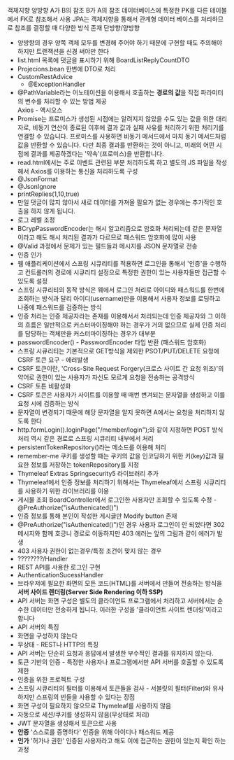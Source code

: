 객체지향 양방향 A가 B의 참조 B가 A의 참조
데이터베이스에 특정한 PK를 다른 테이블에서 FK로 참조해서 사용
JPA는 객체지향을 통해서 관계형 데이터 베이스를 처리하므로 참조를 결정할 때 다양한 방식 존재
단방향/양방향
* 양방향의 경우 양쪽 객체 모두를 변경해 주어야 하기 때문에 구현할 때도 주의해야 하지만 트랜잭션을 신경 써야만 한다
* list.html 목록에 댓글을 표시하기 위해 BoardListReplyCountDTO
* Projecions.bean 한번에 DTO로 처리
* CustomRestAdvice
  *  @ExceptionHandler
* @PathVariable라는 어노테이션을 이용해서 호출하는 **경로의 값**을 직접 파라미터의 변수를 처리할 수 있는 방법 제공  
Axios - 액시오스
* Promise는 프로미스가 생성된 시점에는 알려지지 않았을 수도 있는 값을 위한 대리자로, 비동기 연산이 종료된 이후에 결과 값과 실패 사유를 처리하기 위한 처리기를 연결할 수 있습니다. 프로미스를 사용하면 비동기 메서드에서 마치 동기 메서드처럼 값을 반환할 수 있습니다. 다만 최종 결과를 반환하는 것이 아니고, 미래의 어떤 시점에 결과를 제공하겠다는 '약속'(프로미스)을 반환합니다.
* read.html에서는 주로 이벤트 관련된 부분 처리하도록 하고 별도의 JS 파일을 작성해서 Axios를 이용하는 통신을 처리하도록 구성
* @JsonFormat
* @JsonIgnore
* printReplies(1,10,true)
* 만일 댓글이 많지 않아서 새로 데이터를 가져올 필요가 없는 경우에는 추가적인 호출을 하지 않게 됩니다.
* 로그 레벨 조정
* BCrypPasswordEncoder는 해시 알고리즘으로 암호화 처리되는데 같은 문자열이라고 해도 해시 처리된 결과가 다르므로 패스워드 암호화에 많이 사용
* @Valid 과정에서 문제가 있는 필드들과 메시지를 JSON 문자열로 전송  
* 인증 인가
* 웸 애플리케이션에서 스프링 시큐리티를 적용하면 로그인을 통해서 '인증'을 수행하고 컨트롤러의 경로에 시큐리티 설정으로 특정한 권한이 있는 사용자들만 접근할 수 있도록 설정
* 스프링 시큐리티의 동작 방식은 웨에서 로그인 처리로 아이디와 패스워드를 한번에 조회하는 방식과 달리 아이디(username)만을 이용해서 사용자 정보를 로딩하고 나중에 패스워드를 검증하는 방식
* 인증 처리는 인증 제공자라는 존재를 이용해서서 처리되는데 인증 제공자와 그 이하의 흐름은 일반적으로 커스터마이징해야 하는 경우가 거의 없으므로 실제 인증 처리를 담당하는 객체만을 커스터마이징하는 경우가 대부분
* passwordEncoder() - PasswordEncoder 타입 반환 (패스워드 암호화)
* 스프링 시큐리티는 기본적으로 GET방식을 제외한 PSOT/PUT/DELETE 요청에 CSRF 토큰 요구 - 에러발생
* CSRF 토큰이란, 'Cross-Site Request Forgery(크로스 사이트 간 요청 위조)'의 약어로 권한이 있는 사용자가 자신도 모르게 요청을 전송하는 공격방식
* CSRF 토튼 비활성화
* CSRF 토큰은 사용자가 사이트를 이용할 때 매번 변겨되는 문자열을 생성하고 이를 요청 시에 검증하는 방식
* 문자열이 변경되기 때문에 해당 문자열을 알지 못하면 A에서는 요청을 처리하지 않도록 한다
* http.formLogin().loginPage("/member/login");와 같이 지정하면 POST 방식 처리 역시 같은 경로로 스프링 시큐리티 내부에서 처리
* persistentTokenRepository()라는 메소드를 이용해 처리
 * remember-me 쿠키를 생성할 때는 쿠키의 값을 인코딩하기 위한 키(key)값과 필요한 정보를 저장하는 tokenRepository를 지정
* Thymeleaf Extras Springsecurity5 라이브러리 추가
 * Thymeleaf에서 인증 정보를 처리하기 위해서는 Thymeleaf에서 스프링 시큐리티를 사용하기 위한 라이브러리를 이용
 * 게시물 조회 BoardController에서 로그인한 사용자만 조회할 수 있도록 수정 - @PreAuthorize("isAuthenicated()")
 * 인증 정보를 통해 본인이 작성한 게시글만 Modify button 존재
 * @PreAuthorize("isAuthenicated()")인 경우 사용자 로그인이 안 되었다면 302 메시지와 함께 호긍니 경로로 이동하지만 403 에러는 앞의 그림과 같이 에러가 발생
  * 403 사용자 권한이 없는경우/특정 조건이 맞지 않는 경우
 * ????????/Handler
* REST API를 사용한 로그인 구현
* AuthenticationSucessHandler
* 브라우저에 필요한 화면의 모든 코드(HTML)를 서버에서 만들어 전송하는 방식을 **서버 사이드 렌더링(Server Side Rendering 이하 SSP)**
* API 서버는 화면 구성은 별도의 클라이언트 프로그램에서 처리하고 서버에서는 순수한 데이터만 전송하게 됩니다. 이러한 구성을 '클라이언트 사이트 렌더링'이라고 합니다
* API 서버의 특징
 * 화면을 구성하지 않는다
 * 무상태 - REST나 HTTP의 특징
* API 서버는 단순히 요청과 응답에서 발생한 부수적인 결과를 유지하지 않는다.
* 토큰 기반의 인증 - 특정한 사용자나 프로그램에서만 API 서버를 호출할 수 있도록 제한
* 인증을 위한 프로젝트 구성
 * 스프링 시큐리티의 필터를 이용해서 토큰들을 검사 - 서블릿의 필터(Filter)와 유사하지만 스프링의 빈들을 사용할 수 있다는 장점
 * 화면 구성이 필요하지 않으므로 Thymeleaf를 사용하지 않음
 * 자동으로 세션/쿠키를 생성하지 않음(무상태로 처리)
 * JWT 문자열을 생성해서 토큰으로 사용
* **안증** '스스로를 증명하다' 인증을 위해 아이디나 패스워드 제공
* **인가** '허가나 권한' 인증된 사용자라고 해도 이에 접근하는 권한이 있는지 확인 하는 과정
